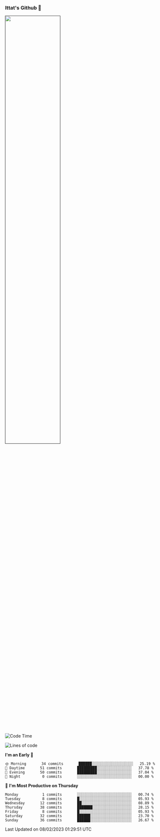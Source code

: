 ### Ittat's Github 👋

<a href="">
  <img align="center" src="https://github-readme-stats.vercel.app/api?username=ittat&hide_border=true&show_icons=true&count_private=true&theme=graywhite"  width="60%"/>
</a>


<!--START_SECTION:waka-->
![Code Time](http://img.shields.io/badge/Code%20Time-105%20hrs%2017%20mins-blue)

![Lines of code](https://img.shields.io/badge/From%20Hello%20World%20I%27ve%20Written-557%20Thousand%20lines%20of%20code-blue)

**I'm an Early 🐤** 

```text
🌞 Morning       34 commits       ██████░░░░░░░░░░░░░░░░░░░   25.19 % 
🌆 Daytime       51 commits       █████████░░░░░░░░░░░░░░░░   37.78 % 
🌃 Evening       50 commits       █████████░░░░░░░░░░░░░░░░   37.04 % 
🌙 Night          0 commits       ░░░░░░░░░░░░░░░░░░░░░░░░░   00.00 % 

```
📅 **I'm Most Productive on Thursday** 

```text
Monday           1 commits       ░░░░░░░░░░░░░░░░░░░░░░░░░   00.74 % 
Tuesday          8 commits       █░░░░░░░░░░░░░░░░░░░░░░░░   05.93 % 
Wednesday       12 commits       ██░░░░░░░░░░░░░░░░░░░░░░░   08.89 % 
Thursday        38 commits       ███████░░░░░░░░░░░░░░░░░░   28.15 % 
Friday           8 commits       █░░░░░░░░░░░░░░░░░░░░░░░░   05.93 % 
Saturday        32 commits       ██████░░░░░░░░░░░░░░░░░░░   23.70 % 
Sunday          36 commits       ██████░░░░░░░░░░░░░░░░░░░   26.67 % 

```



 Last Updated on 08/02/2023 01:29:51 UTC
<!--END_SECTION:waka-->



<!--
**ittat/ittat** is a ✨ _special_ ✨ repository because its `README.md` (this file) appears on your GitHub profile.

Here are some ideas to get you started:

- 🔭 I’m currently working on ...
- 🌱 I’m currently learning ...
- 👯 I’m looking to collaborate on ...
- 🤔 I’m looking for help with ...
- 💬 Ask me about ...
- 📫 How to reach me: ...
- 😄 Pronouns: ...
- ⚡ Fun fact: ...

    technologies: {
        mobileApp: ["Android App"],
        frontEnd: {
            js: ["Vue", "Nuxt"],
            css: ["materialize", "vuetify", "bootstrap"]
        },
        backEnd: {
            js: ["node", "express", "SuiteScript"],
            python: ["flask"]
        },
        devOps: ["AWS", "Docker🐳", "Route53", "Nginx"],
        databases: ["mongo", "MySql", "sqlite"],
        misc: ["Firebase", "Socket.IO", "selenium", "open-cv", "php", "SuiteApp"]
    },
-->
